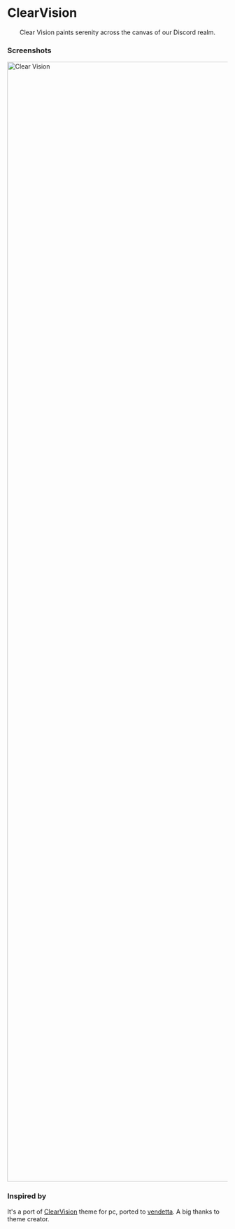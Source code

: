 # ClearVision

<p align = center>
Clear Vision paints serenity across the canvas of our Discord realm.</p>

### Screenshots
<img width="2560" alt="Clear Vision" src="https://github.com/TakiShiwa/Themes/assets/137756384/9b5289ef-89c8-4031-ad50-6efa38dd6165">

### Inspired by 
It's a port of [ClearVision](https://betterdiscord.app/theme/ClearVision) theme for pc, ported to [vendetta](https://github.com/vendetta-mod/Vendetta).
A big thanks to theme creator.
